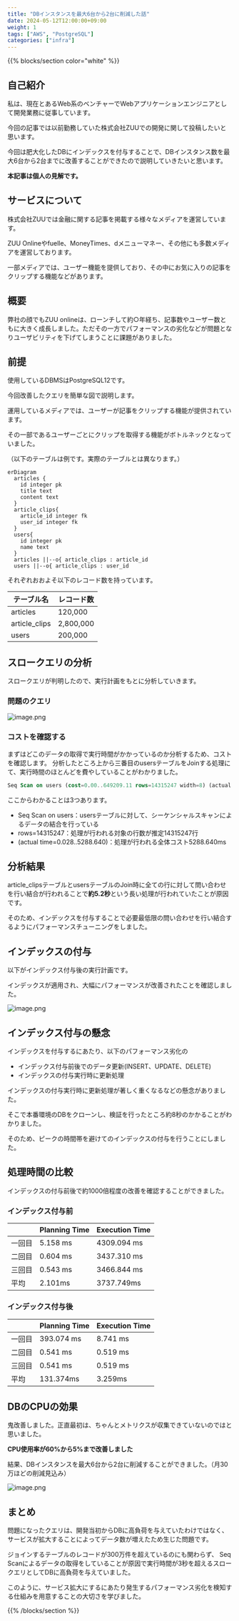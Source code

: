 ```yaml
---
title: "DBインスタンスを最大6台から2台に削減した話"
date: 2024-05-12T12:00:00+09:00
weight: 1
tags: ["AWS", "PostgreSQL"]
categories: ["infra"]
---
```


{{% blocks/section color="white" %}}

## 自己紹介

私は、現在とあるWeb系のベンチャーでWebアプリケーションエンジニアとして開発業務に従事しています。

今回の記事では以前勤務していた株式会社ZUUでの開発に関して投稿したいと思います。

今回は肥大化したDBにインデックスを付与することで、DBインスタンス数を最大6台から2台までに改善することができたので説明していきたいと思います。

**本記事は個人の見解です。**

## サービスについて

株式会社ZUUでは金融に関する記事を掲載する様々なメディアを運営しています。

ZUU Onlineやfuelle、MoneyTimes、dメニューマネー、その他にも多数メディアを運営しております。

一部メディアでは、ユーザー機能を提供しており、その中にお気に入りの記事をクリップする機能などがあります。

## 概要

弊社の顔でもZUU onlineは、ローンチして約○年経ち、記事数やユーザー数ともに大きく成長しました。ただその一方でパフォーマンスの劣化などが問題となりユーザビリティを下げてしまうことに課題がありました。

## 前提

使用しているDBMSはPostgreSQL12です。

今回改善したクエリを簡単な図で説明します。

運用しているメディアでは、ユーザーが記事をクリップする機能が提供されています。

その一部であるユーザーごとにクリップを取得する機能がボトルネックとなっていました。

（以下のテーブルは例です。実際のテーブルとは異なります。）

```mermaid
erDiagram
  articles {
    id integer pk
    title text
    content text
  }
  article_clips{
    article_id integer fk
    user_id integer fk
  }
  users{
    id integer pk
    name text
  }
  articles ||--o{ article_clips : article_id
  users ||--o{ article_clips : user_id
```

それぞれおおよそ以下のレコード数を持っています。

| テーブル名 | レコード数 |
| ---- | ---- |
| articles | 120,000 |
| article_clips | 2,800,000 |
| users | 200,000 |

## スロークエリの分析

スロークエリが判明したので、実行計画をもとに分析していきます。

### 問題のクエリ

![image.png](https://qiita-image-store.s3.ap-northeast-1.amazonaws.com/0/2083780/b2838d71-9803-69e0-88ff-c4a5a82f94c5.png)

### コストを確認する

まずはどこのデータの取得で実行時間がかかっているのか分析するため、コストを確認します。
分析したところ上から三番目のusersテーブルをJoinする処理にて、実行時間のほとんどを費やしていることがわかりました。

```sql
Seq Scan on users (cost=0.00..649209.11 rows=14315247 width=8) (actual time=0.028..5288.640 rows=14316944 loops=1)
```

ここからわかることは3つあります。

- Seq Scan on users：usersテーブルに対して、シーケンシャルスキャンによるデータの結合を行っている
- rows=14315247：処理が行われる対象の行数が推定14315247行
- (actual time=0.028..5288.640)：処理が行われる全体コスト5288.640ms

## 分析結果

article_clipsテーブルとusersテーブルのJoin時に全ての行に対して問い合わせを行い結合が行われることで**約5.2秒**という長い処理が行われていたことが原因です。

そのため、インデックスを付与することで必要最低限の問い合わせを行い結合するようにパフォーマンスチューニングをしました。

## インデックスの付与

以下がインデックス付与後の実行計画です。

インデックスが適用され、大幅にパフォーマンスが改善されたことを確認しました。

![image.png](https://qiita-image-store.s3.ap-northeast-1.amazonaws.com/0/2083780/306bf456-90c0-cc03-52be-8f4c006add03.png)

## インデックス付与の懸念

インデックスを付与するにあたり、以下のパフォーマンス劣化の

- インデックス付与前後でのデータ更新(INSERT、UPDATE、DELETE)
- インデックスの付与実行時に更新処理

インデックスの付与実行時に更新処理が著しく重くなるなどの懸念がありました。

そこで本番環境のDBをクローンし、検証を行ったところ約8秒のかかることがわかりました。

そのため、ピークの時間帯を避けてのインデックスの付与を行うことにしました。

## 処理時間の比較

インデックスの付与前後で約1000倍程度の改善を確認することができました。

### インデックス付与前

| | Planning Time | Execution Time |
| ---- | ---- | ---- |
| 一回目 | 5.158 ms | 4309.094 ms |
| 二回目 | 0.604 ms | 3437.310 ms |
| 三回目 | 0.543 ms | 3466.844 ms |
| 平均 | 2.101ms | 3737.749ms |

### インデックス付与後

| | Planning Time | Execution Time |
| ---- | ---- | ---- |
| 一回目 | 393.074 ms | 8.741 ms |
| 二回目 | 0.541 ms | 0.519 ms |
| 三回目 | 0.541 ms | 0.519 ms |
| 平均 | 131.374ms | 3.259ms |

## DBのCPUの効果

鬼改善しました。正直最初は、ちゃんとメトリクスが収集できていないのではと思いました。

**CPU使用率が60%から5%まで改善しました**

結果、DBインスタンスを最大6台から2台に削減することができました。（月30万ほどの削減見込み）

![image.png](https://qiita-image-store.s3.ap-northeast-1.amazonaws.com/0/2083780/b7388042-9cc7-d316-9a84-45d485536c05.png)

## まとめ

問題になったクエリは、開発当初からDBに高負荷を与えていたわけではなく、サービスが拡大することによってデータ数が増えたため生じた問題です。

ジョインするテーブルのレコードが300万件を超えているのにも関わらず、 Seq Scanによるデータの取得をしていることが原因で実行時間が3秒を超えるスロークエリとしてDBに高負荷を与えていました。

このように、サービス拡大にするにあたり発生するパフォーマンス劣化を検知する仕組みを用意することの大切さを学びました。

{{% /blocks/section %}}
